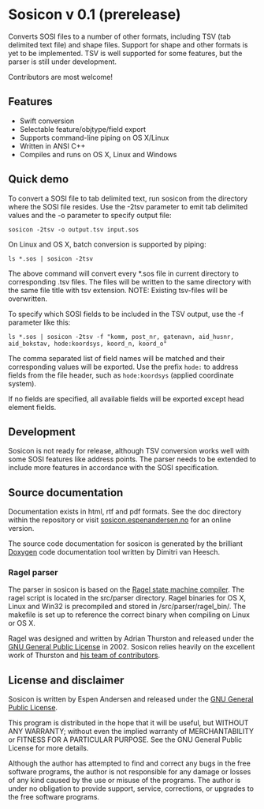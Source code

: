 # Sosicon v 0.1 (prerelease)
Converts SOSI files to a number of other formats, including TSV (tab delimited text file) and shape
files. Support for shape and other formats is yet to be implemented. TSV is well supported for some
features, but the parser is still under development.

Contributors are most welcome!

## Features
*  Swift conversion
*  Selectable feature/objtype/field export
*  Supports command-line piping on OS X/Linux
*  Written in ANSI C++
*  Compiles and runs on OS X, Linux and Windows

## Quick demo
To convert a SOSI file to tab delimited text, run sosicon from the directory where the SOSI file
resides. Use the -2tsv parameter to emit tab delimited values and the -o parameter to specify
output file:

`sosicon -2tsv -o output.tsv input.sos`

On Linux and OS X, batch conversion is supported by piping:

`ls *.sos | sosicon -2tsv`

The above command will convert every *.sos file in current directory to corresponding .tsv files.
The files will be written to the same directory with the same file title with tsv extension.
NOTE: Existing tsv-files will be overwritten.

To specify which SOSI fields to be included in the TSV output, use the -f parameter like this:

`ls *.sos | sosicon -2tsv -f "komm, post_nr, gatenavn, aid_husnr, aid_bokstav, hode:koordsys, koord_n, koord_o"`

The comma separated list of field names will be matched and their corresponding values will be
exported. Use the prefix `hode:` to address fields from the file header, such as `hode:koordsys`
(applied coordinate system).

If no fields are specified, all available fields will be exported except head element fields.

## Development
Sosicon is not ready for release, although TSV conversion works well with some SOSI features like
address points. The parser needs to be extended to include more features in accordance with the
SOSI specification.

## Source documentation
Documentation exists in html, rtf and pdf formats. See the doc directory within the repository or visit [sosicon.espenandersen.no](http://sosicon.espenandersen.no/) for an online version.

The source code documentation for sosicon is generated by the brilliant [Doxygen](http://www.stack.nl/~dimitri/doxygen/) code documentation tool written by Dimitri van Heesch.

### Ragel parser
The parser in sosicon is based on the [Ragel state machine compiler](http://www.complang.org/ragel/).
The ragel script is located in the src/parser directory. Ragel binaries for OS X, Linux and Win32
is precompiled and stored in /src/parser/ragel_bin/. The makefile is set up to reference the
correct binary when compiling on Linux or OS X.

Ragel was designed and written by Adrian Thurston and released under the
[GNU General Public License](http://www.gnu.org/licenses/gpl.txt) in 2002. Sosicon relies heavily
on the excellent work of Thurston and [his team of contributors](http://www.complang.org/ragel/CREDITS).

## License and disclaimer
Sosicon is written by Espen Andersen and released under the
[GNU General Public License](http://www.gnu.org/licenses/gpl.txt).

This program is distributed in the hope that it will be useful, but WITHOUT ANY WARRANTY; without even the implied warranty of MERCHANTABILITY or FITNESS FOR A PARTICULAR PURPOSE.  See the GNU General Public License for more details.

Although the author has attempted to find and correct any bugs in the free software programs, the author is not responsible for any damage or losses of any kind caused by the use or misuse of the programs. The author is under no obligation to provide support, service, corrections, or upgrades to the free software programs.